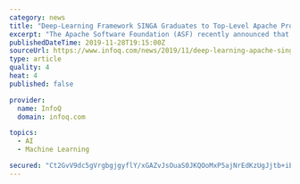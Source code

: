 ```yaml
---
category: news
title: "Deep-Learning Framework SINGA Graduates to Top-Level Apache Project"
excerpt: "The Apache Software Foundation (ASF) recently announced that SINGA, a framework for distributed deep-learning, has graduated to top-level project (TLP) status, signifying the project's maturity and stability. SINGA has already been adopted by companies in ..."
publishedDateTime: 2019-11-28T19:15:00Z
sourceUrl: https://www.infoq.com/news/2019/11/deep-learning-apache-singa/
type: article
quality: 4
heat: 4
published: false

provider:
  name: InfoQ
  domain: infoq.com

topics:
  - AI
  - Machine Learning

secured: "Ct2GvV9dc5gVrgbgjgyflY/xGAZvJsOuaS0JKQOoMxP5ajNrEdKzUgJjtb+iE+wUOX+Mx+fUvunPwhGuS0cs1GXBEMiGmXneUKx+IGwRotGHEZPpo8vJThGdaywgnu44qMdeMURpQ/nWYUzdIVLgWx+LzH6nHOcNLWTNO6rtcrqMBOUJo2S4r0LiXUIncmVeVc4ezH4PKgj5C/1gwGSXJpE5qBVGEffbzQbFtu/5LlJV9+/Zu/ysxP3yCHSzyGQfyVcejodKVZIySt8f1kyINA==;LaAlt7jMukEa2+JFTN5V5A=="
---
```


